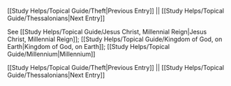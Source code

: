 [[Study Helps/Topical Guide/Theft|Previous Entry]]  ||  [[Study Helps/Topical Guide/Thessalonians|Next Entry]]

 See [[Study Helps/Topical Guide/Jesus Christ, Millennial Reign|Jesus Christ, Millennial Reign]]; [[Study Helps/Topical Guide/Kingdom of God, on Earth|Kingdom of God, on Earth]]; [[Study Helps/Topical Guide/Millennium|Millennium]]

[[Study Helps/Topical Guide/Theft|Previous Entry]]  ||  [[Study Helps/Topical Guide/Thessalonians|Next Entry]]